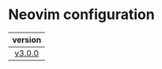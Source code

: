 # Neovim configuration

|                                version                                 |
| :--------------------------------------------------------------------: |
| [v3.0.0](https://github.com/vladdoster/neovim-configuration/releases) |
